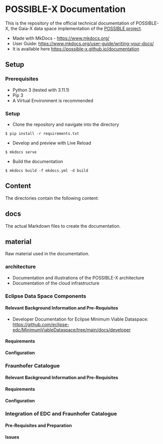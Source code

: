 # POSSIBLE-X Documentation 

This is the repository of the official technical documentation of POSSIBLE-X, the Gaia-X data space implementation of the [POSSIBLE project](https://www.possible-gaia-x.eu/). 

- Made with MkDocs - https://www.mkdocs.org/
- User Guide: https://www.mkdocs.org/user-guide/writing-your-docs/
- It is available here https://possible-x.github.io/documentation

## Setup

### Prerequisites

- Python 3 (tested with 3.11.1)
- Pip 3
- A Virtual Environment is recommended 

### Setup

- Clone the repository and navigate into the directory
```
$ pip install -r requirements.txt
```
- Develop and preview with Live Reload
```
$ mkdocs serve
```
- Build the documentation
```
$ mkdocs build -f mkdocs.yml -d build
```

## Content

The directories contain the following content:

## docs
The actual Markdown files to create the documentation.

## material
Raw material used in the documentation.

####

### architecture
- Documentation and illustrations of the POSSIBLE-X architecture
- Documentation of the cloud infrastructure

### Eclipse Data Space Components

#### Relevant Background Information and Pre-Requisites
* Developer Documentation for Eclipse Minimum Viable Dataspace: https://github.com/eclipse-edc/MinimumViableDataspace/tree/main/docs/developer

#### Requirements

#### Configuration

### Fraunhofer Catalogue

#### Relevant Background Information and Pre-Requisites

#### Requirements

#### Configuration

### Integration of EDC and Fraunhofer Catalogue

#### Pre-Requisites and Preparation
#### Issues
